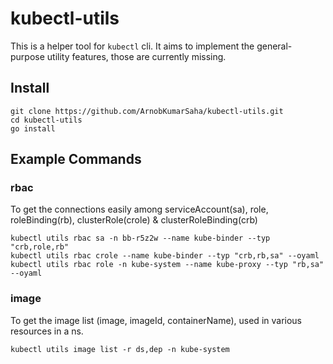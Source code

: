 # kubectl-utils

This is a helper tool for `kubectl` cli. It aims to implement the general-purpose utility features, those are currently missing.

## Install 
`git clone https://github.com/ArnobKumarSaha/kubectl-utils.git` <br>
`cd kubectl-utils` <br>
`go install`

## Example Commands
### rbac
To get the connections easily among serviceAccount(sa), role, roleBinding(rb), clusterRole(crole) & clusterRoleBinding(crb)

`kubectl utils rbac sa -n bb-r5z2w --name kube-binder --typ "crb,role,rb"` <br>
`kubectl utils rbac crole --name kube-binder --typ "crb,rb,sa" --oyaml` <br>
`kubectl utils rbac role -n kube-system --name kube-proxy --typ "rb,sa" --oyaml`

### image
To get the image list (image, imageId, containerName), used in various resources in a ns.

`kubectl utils image list -r ds,dep -n kube-system`
